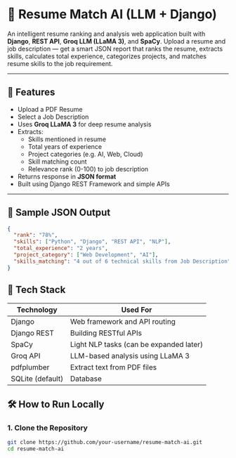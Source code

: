# 🧠 Resume Match AI (LLM + Django)

An intelligent resume ranking and analysis web application built with **Django**, **REST API**, **Groq LLM (LLaMA 3)**, and **SpaCy**. Upload a resume and job description — get a smart JSON report that ranks the resume, extracts skills, calculates total experience, categorizes projects, and matches resume skills to the job requirement.

---

## 🚀 Features

- Upload a PDF Resume
- Select a Job Description
- Uses **Groq LLaMA 3** for deep resume analysis
- Extracts:
  - Skills mentioned in resume
  - Total years of experience
  - Project categories (e.g. AI, Web, Cloud)
  - Skill matching count
  - Relevance rank (0-100) to job description
- Returns response in **JSON format**
- Built using Django REST Framework and simple APIs

---

## 🧠 Sample JSON Output

```json
{
  "rank": "78%",
  "skills": ["Python", "Django", "REST API", "NLP"],
  "total_experience": "2 years",
  "project_category": ["Web Development", "AI"],
  "skills_matching": "4 out of 6 technical skills from Job Description"
}
```


## 🧰 Tech Stack

| Technology       | Used For                                 |
|------------------|------------------------------------------|
| Django           | Web framework and API routing            |
| Django REST      | Building RESTful APIs                    |
| SpaCy            | Light NLP tasks (can be expanded later)  |
| Groq API         | LLM-based analysis using LLaMA 3         |
| pdfplumber       | Extract text from PDF files              |
| SQLite (default) | Database                                 |



## 🛠️ How to Run Locally

### 1. Clone the Repository

```bash
git clone https://github.com/your-username/resume-match-ai.git
cd resume-match-ai
